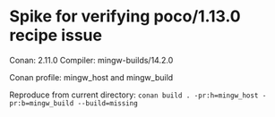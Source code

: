# Spike for verifying poco/1.13.0 recipe issue

Conan: 2.11.0
Compiler: mingw-builds/14.2.0

Conan profile: mingw_host and mingw_build

Reproduce from current directory: `conan build . -pr:h=mingw_host -pr:b=mingw_build --build=missing`

